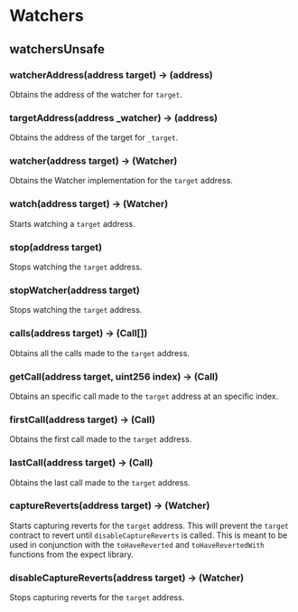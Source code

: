 # Watchers

## watchersUnsafe

### **watcherAddress(address target) &rarr; (address)**

Obtains the address of the watcher for `target`.

### **targetAddress(address _watcher) &rarr; (address)**

Obtains the address of the target for `_target`.

### **watcher(address target) &rarr; (Watcher)**

Obtains the Watcher implementation for the `target` address.

### **watch(address target) &rarr; (Watcher)**

Starts watching a `target` address.

### **stop(address target)**

Stops watching the `target` address.

### **stopWatcher(address target)**

Stops watching the `target` address.

### **calls(address target) &rarr; (Call[])**

Obtains all the calls made to the `target` address.

### **getCall(address target, uint256 index) &rarr; (Call)**

Obtains an specific call made to the `target` address at an specific index.

### **firstCall(address target) &rarr; (Call)**

Obtains the first call made to the `target` address.

### **lastCall(address target) &rarr; (Call)**

Obtains the last call made to the `target` address.

### **captureReverts(address target) &rarr; (Watcher)**

Starts capturing reverts for the `target` address. This will prevent the `target` contract to
revert until `disableCaptureReverts` is called. This is meant to be used in conjunction with the `toHaveReverted` and
`toHaveRevertedWith` functions from the expect library.

### **disableCaptureReverts(address target) &rarr; (Watcher)**

Stops capturing reverts for the `target` address.

